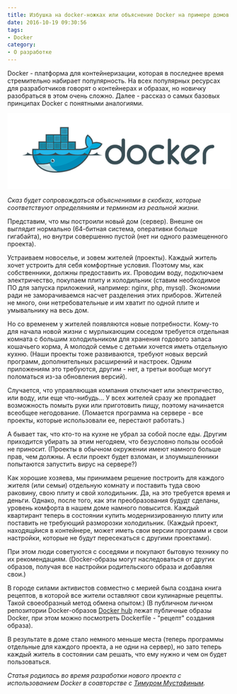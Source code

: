 ```yaml
---
title: Избушка на docker-ножках или объяснение Docker на примере домов
date: 2016-10-19 09:30:56
tags:
- Docker
category:
- О разработке
---
```


Docker - платформа для контейнеризации, которая в последнее время стремительно набирает популярность. На всех популярных ресурсах для разработчиков говорят о контейнерах и образах, но новичку разобраться в этом очень сложно. Далее - рассказ о самых базовых принципах Docker c понятными аналогиями.

<!-- more -->

![](/content/2016/10/docker-house/docker.png)

*Сказ будет сопровождаться объяснениями в скобках, которые соответствуют определяниям и терминам из реальной жизни.*

Представим, что мы построили новый дом (сервер). Внешне он выглядит нормально (64-битная система, оперативки больше гигабайта), но внутри совершенно пустой (нет ни одного размещенного проекта). 

Устраиваем новоселье, и зовем жителей (проекты). Каждый житель хочет устроить для себя комфортные условия. Поэтому мы, как собственники, должны предоставить их. Проводим воду, подключаем электричество, покупаем плиту и холодильник (ставим необходимое ПО для запуска приложений, например: nginx, php, mysql). Экономии ради не заморачиваемся насчет разделения этих приборов. Жителей не много, они нетребовательные и им хватит по одной плите и умывальнику на весь дом.

Но со временем у жителей появляются новые потребности. Кому-то для начала новой жизни с мурлыкающим соседом требуется отдельная комната с большим холодильником для хранения годового запаса кошачьего корма, А молодой семье с детьми хочется иметь отдельную кухню. (Наши проекты тоже развиваются, требуют новых версий программ, дополнительных расширений и настроек. Одним приложениям это требуются, другим - нет, а третьи вообще могут поломаться из-за обновления версий).

Случается, что управляющая компания отключает или электричество, или воду, или еще что-нибудь... У всех жителей сразу же пропадает возможность помыть руки или приготовить пищу, поэтому начинается всеобщее негодование. (Ломается программа на сервере - все проекты, которые использовали ее, перестают работать.)

А бывает так, что кто-то на кухне не убрал за собой после еды. Другим приходится убирать за этим негодяем, что безусловно пользы особой не приносит. (Проекты в обычном окружении имеют намного больше прав, чем должны. А если проект будет взломан, и злоумышленники попытаются запустить вирус на сервере?)

Как хорошие хозяева, мы принимаем решение построить для каждого жителя (или семьи) отдельную комнату и поставить туда свою раковину, свою плиту и свой холодильник. Да, на это требуется время и деньги. Однако, после того, как эти преобразования будудт сделаны, уровень комфорта в нашем доме намного повысится. Каждый квартирант теперь в состоянии купить модернизированную плиту или поставить не требующий разморозки холодильник. (Каждый проект, находящйися в контейнере, может иметь свои версии программ и свои настройки, которые не будут пересекаться с другими проектами). 

При этом люди советуются с соседями и покупают бытовую технику по их рекомендациям. (Docker-образы могут наследоваться от других образов, получая все настройки родительского образа и добавляя свои.)

В городе силами активистов совместно с мерией была создана книга рецептов, в которой все жители оставляют свои кулинарные рецепты. Такой своеобразный метод обмена опытом:) (В публичном личном репозитории Docker-образов [Docker hub](http://hub.docker.com) лежат публичные образы Docker, при этом можно посмотреть Dockerfile - "рецепт" создания образа).

В результате в доме стало немного меньше места (теперь программы отдельные для каждого проекта, а не одни на сервер), но зато теперь каждый житель в состоянии сам решать, что ему нужно и чем он будет пользоваться.  

*Статья родилась во время разработки нового проекта с использованием Docker в соавторстве с [Тимуром Мустафиным](http://timur.clienddev.ru).*